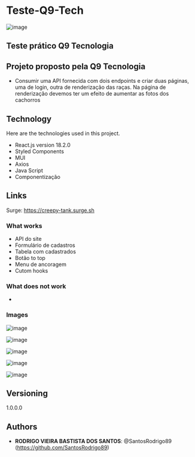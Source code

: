 # Teste-Q9-Tech
![image](https://user-images.githubusercontent.com/93896739/183680790-dea49801-c773-4220-9754-51b2f3f2047d.png)

## Teste prático Q9 Tecnologia
 
## Projeto proposto pela Q9 Tecnologia

* Consumir uma API fornecida com dois endpoints e criar duas páginas, uma de login, outra de renderização das raças. 
Na página de renderização devemos ter um efeito de aumentar as fotos dos cachorros

## Technology 
 
Here are the technologies used in this project.
 
* React.js version 18.2.0
* Styled Components
* MUI
* Axios
* Java Script
* Componentização

## Links

Surge: https://creepy-tank.surge.sh
<br/>

### What works

* API do site
* Formulário de cadastros
* Tabela com cadastrados
* Botão to top
* Menu de ancoragem
* Cutom hooks

### What does not work

* 

### Images

![image](https://user-images.githubusercontent.com/93896739/183681203-169dfa36-dfac-40a9-a201-e6bd72ec6a96.png)

![image](https://user-images.githubusercontent.com/93896739/183681087-061065bb-bda7-45e3-898c-466d56ea20b3.png)

![image](https://user-images.githubusercontent.com/93896739/183681336-4ef0038a-95c1-4943-9fce-d5efb575cc2d.png)

![image](https://user-images.githubusercontent.com/93896739/183681719-3c0275cb-0331-4202-a796-c012ae221570.png)

![image](https://user-images.githubusercontent.com/93896739/183681895-dd70d39f-12c0-4b40-9919-96558f83c1fa.png)



## Versioning
 
1.0.0.0
 
 
## Authors
 
* **RODRIGO VIEIRA BASTISTA DOS SANTOS**: @SantosRodrigo89 (https://github.com/SantosRodrigo89)
